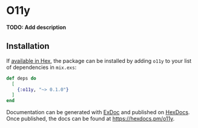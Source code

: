 # O11y

**TODO: Add description**

## Installation

If [available in Hex](https://hex.pm/docs/publish), the package can be installed
by adding `o11y` to your list of dependencies in `mix.exs`:

```elixir
def deps do
  [
    {:o11y, "~> 0.1.0"}
  ]
end
```

Documentation can be generated with [ExDoc](https://github.com/elixir-lang/ex_doc)
and published on [HexDocs](https://hexdocs.pm). Once published, the docs can
be found at <https://hexdocs.pm/o11y>.

